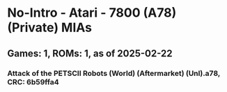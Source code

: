 # No-Intro - Atari - 7800 (A78) (Private) MIAs
## Games: 1, ROMs: 1, as of 2025-02-22

### Attack of the PETSCII Robots (World) (Aftermarket) (Unl).a78, CRC: 6b59ffa4
